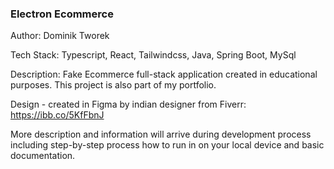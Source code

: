 ### Electron Ecommerce

Author: Dominik Tworek

Tech Stack: Typescript, React, Tailwindcss, Java, Spring Boot, MySql

Description: Fake Ecommerce full-stack application created in educational purposes.
This project is also part of my portfolio.

Design - created in Figma by indian designer from Fiverr:
https://ibb.co/5KfFbnJ


More description and information will arrive during development process including step-by-step process
how to run in on your local device and basic
documentation.
